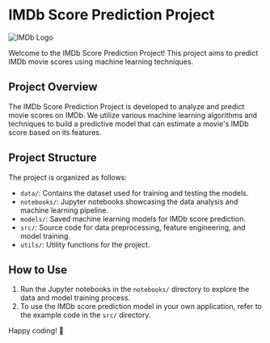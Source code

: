 # IMDb Score Prediction Project

![IMDb Logo](https://upload.wikimedia.org/wikipedia/commons/6/69/IMDB_Logo_2016.svg)

Welcome to the IMDb Score Prediction Project! This project aims to predict IMDb movie scores using machine learning techniques.

## Project Overview

The IMDb Score Prediction Project is developed to analyze and predict movie scores on IMDb. We utilize various machine learning algorithms and techniques to build a predictive model that can estimate a movie's IMDb score based on its features.

## Project Structure

The project is organized as follows:

- `data/`: Contains the dataset used for training and testing the models.
- `notebooks/`: Jupyter notebooks showcasing the data analysis and machine learning pipeline.
- `models/`: Saved machine learning models for IMDb score prediction.
- `src/`: Source code for data preprocessing, feature engineering, and model training.
- `utils/`: Utility functions for the project.

## How to Use

1. Run the Jupyter notebooks in the `notebooks/` directory to explore the data and model training process.
2. To use the IMDb score prediction model in your own application, refer to the example code in the `src/` directory.



Happy coding! 🚀
